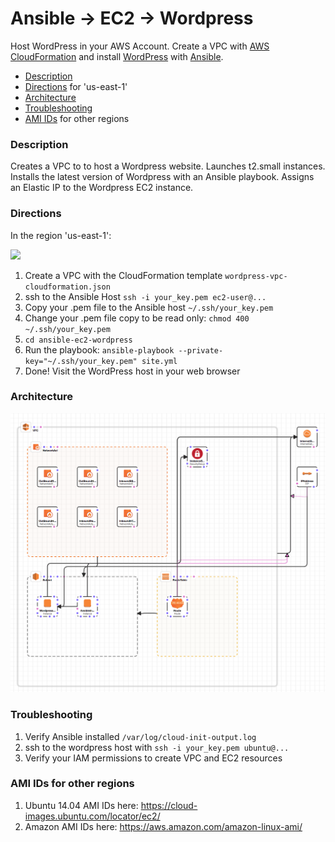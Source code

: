 # Ansible -> EC2 -> Wordpress

Host WordPress in your AWS Account. Create a VPC with [AWS CloudFormation](https://aws.amazon.com/cloudformation/) and install [WordPress](https://wordpress.com) with [Ansible](https://www.ansible.com).

* [Description](description)
* [Directions](directions) for 'us-east-1'
* [Architecture](architecture)
* [Troubleshooting](troubleshooting)
* [AMI IDs](amids) for other regions

### <a href="desciption"></a> Description

Creates a VPC to to host a Wordpress website. Launches t2.small instances. Installs the latest version of Wordpress with an Ansible playbook. Assigns an Elastic IP to the Wordpress EC2 instance.

### <a href="directions"></a> Directions

In the region 'us-east-1':

<a href="https://console.aws.amazon.com/cloudformation/home?#/stacks/new" target="_blank"><img src="https://s3.amazonaws.com/cloudformation-examples/cloudformation-launch-stack.png"></a>

1. Create a VPC with the CloudFormation template ```wordpress-vpc-cloudformation.json```
1. ssh to the Ansible Host `ssh -i your_key.pem ec2-user@...`
1. Copy your .pem file to the Ansible host ```~/.ssh/your_key.pem```
1. Change your .pem file copy to be read only: ```chmod 400 ~/.ssh/your_key.pem```
1. ```cd ansible-ec2-wordpress```
1. Run the playbook: ```ansible-playbook --private-key="~/.ssh/your_key.pem" site.yml ```
1. Done! Visit the WordPress host in your web browser

### <a href="architecture"></a> Architecture

![](wordpress-aws-diagram.png?raw=true)

### <a href="troubleshooting"></a> Troubleshooting

1. Verify Ansible installed ```/var/log/cloud-init-output.log```
1. ssh to the wordpress host with ```ssh -i your_key.pem ubuntu@...```
1. Verify your IAM permissions to create VPC and EC2 resources

### <a href="amiids"></a> AMI IDs for other regions
1. Ubuntu 14.04 AMI IDs here: https://cloud-images.ubuntu.com/locator/ec2/
1. Amazon AMI IDs here: https://aws.amazon.com/amazon-linux-ami/
